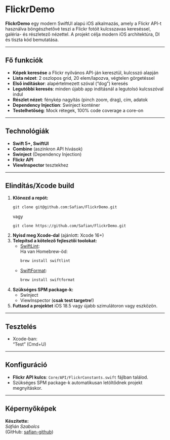 # FlickrDemo

**FlickrDemo** egy modern SwiftUI alapú iOS alkalmazás, amely a Flickr API-t használva böngészhetővé teszi a Flickr fotóit kulcsszavas kereséssel, galéria- és részletező nézettel. A projekt célja modern iOS architektúra, DI és tiszta kód bemutatása.

---

## Fő funkciók

- **Képek keresése** a Flickr nyilvános API-ján keresztül, kulcsszó alapján
- **Lista nézet**: 2 oszlopos grid, 20 elem/lapozva, végtelen görgetéssel
- **Első indításkor**: alapértelmezett szóval (“dog”) keresés
- **Legutóbbi keresés**: minden újabb app indításnál a legutolsó kulcsszóval indul
- **Részlet nézet**: fénykép nagyítás (pinch zoom, drag), cím, adatok
- **Dependency Injection**: Swinject konténer
- **Testelhetőség**: Mock rétegek, 100% code coverage a core-on

---

## Technológiák

- **Swift 5+, SwiftUI**
- **Combine** (aszinkron API hívások)
- **Swinject** (Dependency Injection)
- **Flickr API**
- **ViewInspector** tesztekhez

---

## Elindítás/Xcode build

1. **Klónozd a repót:**
    ```
    git clone git@github.com:Safian/FlickrDemo.git
    ```
    vagy
    ```
    git clone https://github.com/Safian/FlickrDemo.git
    ```
2. **Nyisd meg Xcode-dal** (ajánlott: Xcode 16+)
3. **Telepítsd a kötelező fejlesztői toolokat:**
    - [SwiftLint](https://github.com/realm/SwiftLint):  
      Ha van Homebrew-öd:
      ```sh
      brew install swiftlint
      ```
    - [SwiftFormat](https://github.com/nicklockwood/SwiftFormat):
      ```sh
      brew install swiftformat
      ```
4. **Szükséges SPM package-k:** 
   - Swinject
   - ViewInspector (**csak test targetre**!)
5. **Futtasd a projektet** iOS 18.5 vagy újabb szimulátoron vagy eszközön.

---

## Tesztelés

- Xcode-ban:  
  “Test” (Cmd+U)

---

## Konfiguráció

- **Flickr API kulcs**: `Core/API/FlickrConstants.swift` fájlban találod.
- Szükséges SPM package-k automatikusan letöltődnek projekt megnyitáskor.

---

## Képernyőképek

**Készítette:**  
*Sáfián Szabolcs*  
(GitHub: [safian-github](https://github.com/Safian?tab=repositories))


